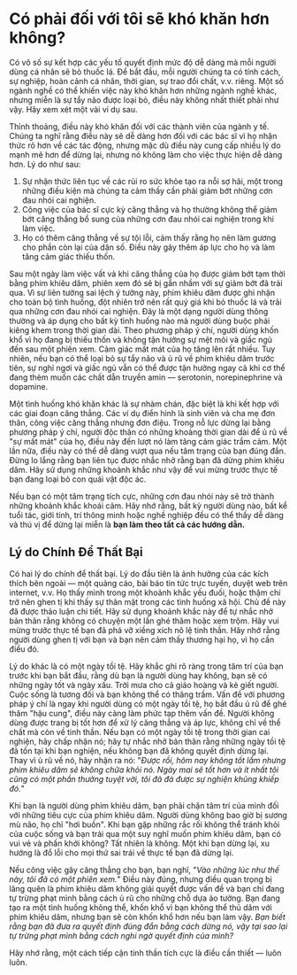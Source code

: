 # Có phải đối với tôi sẽ khó khăn hơn không?

Có vô số sự kết hợp các yếu tố quyết định mức độ dễ dàng mà mỗi người dùng cá nhân sẽ bỏ thuốc lá. Để bắt đầu, mỗi người chúng ta có tính cách, sự nghiệp, hoàn cảnh cá nhân, thời gian, sự trao đổi chất, v.v. riêng. Một số ngành nghề có thể khiến việc này khó khăn hơn những ngành nghề khác, nhưng miễn là sự tẩy não được loại bỏ, điều này không nhất thiết phải như vậy. Hãy xem xét một vài ví dụ sau.

Thỉnh thoảng, điều này khó khăn đối với các thành viên của ngành y tế. Chúng ta nghĩ rằng điều này sẽ dễ dàng hơn đối với các bác sĩ vì họ nhận thức rõ hơn về các tác động, nhưng mặc dù điều này cung cấp nhiều lý do mạnh mẽ hơn để dừng lại, nhưng nó không làm cho việc thực hiện dễ dàng hơn. Lý do như sau:

1.  Sự nhận thức liên tục về các rủi ro sức khỏe tạo ra nỗi sợ hãi, một trong những điều kiện mà chúng ta cảm thấy cần phải giảm bớt những cơn đau nhói cai nghiện.
2.  Công việc của bác sĩ cực kỳ căng thẳng và họ thường không thể giảm bớt căng thẳng bổ sung của những cơn đau nhói cai nghiện trong khi làm việc.
3.  Họ có thêm căng thẳng về sự tội lỗi, cảm thấy rằng họ nên làm gương cho phần còn lại của dân số. Điều này gây thêm áp lực cho họ và làm tăng cảm giác thiếu thốn.

Sau một ngày làm việc vất vả khi căng thẳng của họ được giảm bớt tạm thời bằng phim khiêu dâm, phiên xem đó sẽ bị gắn nhầm với sự giảm bớt đã trải qua. Vì sự liên tưởng sai lệch ý tưởng này, phim khiêu dâm được ghi nhận cho toàn bộ tình huống, đột nhiên trở nên rất quý giá khi bỏ thuốc lá và trải qua những cơn đau nhói cai nghiện. Đây là một dạng người dùng thông thường và áp dụng cho bất kỳ tình huống nào mà người dùng buộc phải kiêng khem trong thời gian dài. Theo phương pháp ý chí, người dùng khốn khổ vì họ đang bị thiếu thốn và không tận hưởng sự mệt mỏi và giấc ngủ đến sau một phiên xem. Cảm giác mất mát của họ tăng lên rất nhiều. Tuy nhiên, nếu bạn có thể loại bỏ sự tẩy não và ủ rũ về phim khiêu dâm trước tiên, sự nghỉ ngơi và giấc ngủ vẫn có thể được tận hưởng ngay cả khi cơ thể đang thèm muốn các chất dẫn truyền amin — serotonin, norepinephrine và dopamine.

Một tình huống khó khăn khác là sự nhàm chán, đặc biệt là khi kết hợp với các giai đoạn căng thẳng. Các ví dụ điển hình là sinh viên và cha mẹ đơn thân, công việc căng thẳng nhưng đơn điệu. Trong nỗ lực dừng lại bằng phương pháp ý chí, người độc thân có những khoảng thời gian dài để ủ rũ về "sự mất mát" của họ, điều này đến lượt nó làm tăng cảm giác trầm cảm. Một lần nữa, điều này có thể dễ dàng vượt qua nếu tâm trạng của bạn đúng đắn. Đừng lo lắng rằng bạn liên tục được nhắc nhở rằng bạn đã dừng phim khiêu dâm. Hãy sử dụng những khoảnh khắc như vậy để vui mừng trước thực tế bạn đang loại bỏ con quái vật độc ác.

Nếu bạn có một tâm trạng tích cực, những cơn đau nhói này sẽ trở thành những khoảnh khắc khoái cảm. Hãy nhớ rằng, bất kỳ người dùng nào, bất kể tuổi tác, giới tính, trí thông minh hoặc nghề nghiệp đều có thể thấy dễ dàng và thú vị để dừng lại miễn là **bạn làm theo tất cả các hướng dẫn.**

## Lý do Chính Để Thất Bại

Có hai lý do chính để thất bại. Lý do đầu tiên là ảnh hưởng của các kích thích bên ngoài — một quảng cáo, bài báo tin tức trực tuyến, duyệt web trên internet, v.v. Họ thấy mình trong một khoảnh khắc yếu đuối, hoặc thậm chí trở nên ghen tị khi thấy sự thân mật trong các tình huống xã hội. Chủ đề này đã được thảo luận chi tiết. Hãy sử dụng khoảnh khắc này để tự nhắc nhở bản thân rằng không có chuyện một lần ghé thăm hoặc xem trộm. Hãy vui mừng trước thực tế bạn đã phá vỡ xiềng xích nô lệ tinh thần. Hãy nhớ rằng người dùng ghen tị với bạn và bạn nên cảm thấy thương hại họ, vì họ cần điều đó.

Lý do khác là có một ngày tồi tệ. Hãy khắc ghi rõ ràng trong tâm trí của bạn trước khi bạn bắt đầu, rằng dù bạn là người dùng hay không, bạn sẽ có những ngày tốt và ngày xấu. Trời mưa cho cả giáo hoàng và kẻ giết người. Cuộc sống là tương đối và bạn không thể có thăng trầm. Vấn đề với phương pháp ý chí là ngay khi người dùng có một ngày tồi tệ, họ bắt đầu ủ rũ để ghé thăm "hậu cung", điều này càng làm phức tạp thêm vấn đề. Người không dùng được trang bị tốt hơn để xử lý căng thẳng và áp lực, không chỉ về thể chất mà còn về tinh thần. Nếu bạn có một ngày tồi tệ trong thời gian cai nghiện, hãy chấp nhận nó; hãy tự nhắc nhở bản thân rằng những ngày tồi tệ đã tồn tại khi bạn nghiện, nếu không bạn đã không quyết định dừng lại. Thay vì ủ rũ về nó, hãy nhận ra nó: "*Được rồi, hôm nay không tốt lắm nhưng phim khiêu dâm sẽ không chữa khỏi nó. Ngày mai sẽ tốt hơn và ít nhất tôi cũng có một phần thưởng tuyệt vời, tôi đã đá được sự nghiện khủng khiếp đó.*"

Khi bạn là người dùng phim khiêu dâm, bạn phải chặn tâm trí của mình đối với những tiêu cực của phim khiêu dâm. Người dùng không bao giờ bị sương mù não, họ chỉ "hơi buồn". Khi bạn gặp những rắc rối không thể tránh khỏi của cuộc sống và bạn trải qua một suy nghĩ muốn phim khiêu dâm, bạn có vui vẻ và phấn khởi không? Tất nhiên là không. Một khi bạn dừng lại, xu hướng là đổ lỗi cho mọi thứ sai trái về thực tế bạn đã dừng lại.

Nếu công việc gây căng thẳng cho bạn, bạn nghĩ, "*Vào những lúc như thế này, tôi đã có một phiên xem.*" Điều này đúng, nhưng điều quan trọng bị lãng quên là phim khiêu dâm không giải quyết được vấn đề và bạn chỉ đang tự trừng phạt mình bằng cách ủ rũ cho những chỗ dựa ảo tưởng. Bạn đang tạo ra một tình huống không thể, khốn khổ vì bạn không thể thủ dâm với phim khiêu dâm, nhưng bạn sẽ còn khốn khổ hơn nếu bạn làm vậy. *Bạn biết rằng bạn đã đưa ra quyết định đúng đắn bằng cách dừng nó, vậy tại sao lại tự trừng phạt mình bằng cách nghi ngờ quyết định của mình?*

Hãy nhớ rằng, một cách tiếp cận tinh thần tích cực là điều cần thiết — luôn luôn.
